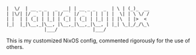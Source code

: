 ``` __  __                 _               _   _ _      
|  \/  | __ _ _   _  __| | __ _ _   _  | \ | (_)_  __
| |\/| |/ _` | | | |/ _` |/ _` | | | | |  \| | \ \/ /
| |  | | (_| | |_| | (_| | (_| | |_| | | |\  | |>  < 
|_|  |_|\__,_|\__, |\__,_|\__,_|\__, | |_| \_|_/_/\_\
              |___/             |___/                
```


This is my customized NixOS config, commented rigorously for the use of others. 
